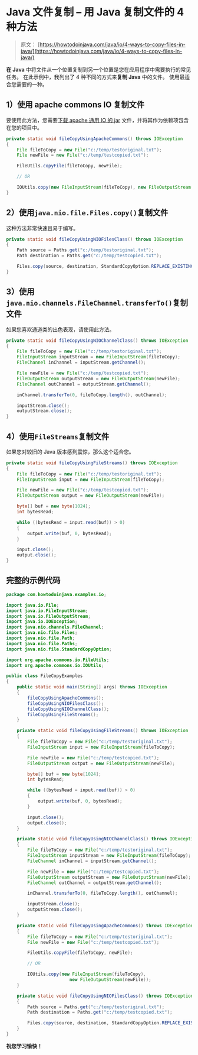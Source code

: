 # Java 文件复制 – 用 Java 复制文件的 4 种方法

> 原文： [https://howtodoinjava.com/java/io/4-ways-to-copy-files-in-java/](https://howtodoinjava.com/java/io/4-ways-to-copy-files-in-java/)

**在 Java** 中将文件从一个位置复制到另一个位置是您在应用程序中需要执行的常见任务。 在此示例中，我列出了 4 种不同的方式来**复制 Java** 中的文件。 使用最适合您需要的一种。

## 1）使用 apache commons IO 复制文件

要使用此方法，您需要[下载 apache 通用 IO 的 jar](https://commons.apache.org/proper/commons-io/download_io.cgi "download apache common io") 文件，并将其作为依赖项包含在您的项目中。

```java
private static void fileCopyUsingApacheCommons() throws IOException 
{
	File fileToCopy = new File("c:/temp/testoriginal.txt");
	File newFile = new File("c:/temp/testcopied.txt");

	FileUtils.copyFile(fileToCopy, newFile);

	// OR

	IOUtils.copy(new FileInputStream(fileToCopy), new FileOutputStream(newFile));
}

```

## 2）使用`java.nio.file.Files.copy()`复制文件

这种方法非常快速且易于编写。

```java
private static void fileCopyUsingNIOFilesClass() throws IOException 
{
	Path source = Paths.get("c:/temp/testoriginal.txt");
	Path destination = Paths.get("c:/temp/testcopied.txt");

	Files.copy(source, destination, StandardCopyOption.REPLACE_EXISTING);
}

```

## 3）使用`java.nio.channels.FileChannel.transferTo()`复制文件

如果您喜欢通道类的出色表现，请使用此方法。

```java
private static void fileCopyUsingNIOChannelClass() throws IOException 
{
	File fileToCopy = new File("c:/temp/testoriginal.txt");
	FileInputStream inputStream = new FileInputStream(fileToCopy);
	FileChannel inChannel = inputStream.getChannel();

	File newFile = new File("c:/temp/testcopied.txt");
	FileOutputStream outputStream = new FileOutputStream(newFile);
	FileChannel outChannel = outputStream.getChannel();

	inChannel.transferTo(0, fileToCopy.length(), outChannel);

	inputStream.close();
	outputStream.close();
}

```

## 4）使用`FileStreams`复制文件

如果您对较旧的 Java 版本感到震惊，那么这个适合您。

```java
private static void fileCopyUsingFileStreams() throws IOException
{
	File fileToCopy = new File("c:/temp/testoriginal.txt");
	FileInputStream input = new FileInputStream(fileToCopy);

	File newFile = new File("c:/temp/testcopied.txt");
	FileOutputStream output = new FileOutputStream(newFile);

	byte[] buf = new byte[1024];
	int bytesRead;

	while ((bytesRead = input.read(buf)) > 0) 
	{
		output.write(buf, 0, bytesRead);
	}

	input.close();
	output.close();
}

```

## 完整的示例代码

```java
package com.howtodoinjava.examples.io;

import java.io.File;
import java.io.FileInputStream;
import java.io.FileOutputStream;
import java.io.IOException;
import java.nio.channels.FileChannel;
import java.nio.file.Files;
import java.nio.file.Path;
import java.nio.file.Paths;
import java.nio.file.StandardCopyOption;

import org.apache.commons.io.FileUtils;
import org.apache.commons.io.IOUtils;

public class FileCopyExamples 
{
	public static void main(String[] args) throws IOException 
	{
		fileCopyUsingApacheCommons();
		fileCopyUsingNIOFilesClass();
		fileCopyUsingNIOChannelClass();
		fileCopyUsingFileStreams();
	}

	private static void fileCopyUsingFileStreams() throws IOException
	{
		File fileToCopy = new File("c:/temp/testoriginal.txt");
		FileInputStream input = new FileInputStream(fileToCopy);

		File newFile = new File("c:/temp/testcopied.txt");
		FileOutputStream output = new FileOutputStream(newFile);

		byte[] buf = new byte[1024];
		int bytesRead;

		while ((bytesRead = input.read(buf)) > 0) 
		{
			output.write(buf, 0, bytesRead);
		}

		input.close();
		output.close();
	}

	private static void fileCopyUsingNIOChannelClass() throws IOException 
	{
		File fileToCopy = new File("c:/temp/testoriginal.txt");
		FileInputStream inputStream = new FileInputStream(fileToCopy);
		FileChannel inChannel = inputStream.getChannel();

		File newFile = new File("c:/temp/testcopied.txt");
		FileOutputStream outputStream = new FileOutputStream(newFile);
		FileChannel outChannel = outputStream.getChannel();

		inChannel.transferTo(0, fileToCopy.length(), outChannel);

		inputStream.close();
		outputStream.close();
	}

	private static void fileCopyUsingApacheCommons() throws IOException 
	{
		File fileToCopy = new File("c:/temp/testoriginal.txt");
		File newFile = new File("c:/temp/testcopied.txt");

		FileUtils.copyFile(fileToCopy, newFile);

		// OR

		IOUtils.copy(new FileInputStream(fileToCopy), 
						new FileOutputStream(newFile));
	}

	private static void fileCopyUsingNIOFilesClass() throws IOException 
	{
		Path source = Paths.get("c:/temp/testoriginal.txt");
		Path destination = Paths.get("c:/temp/testcopied.txt");

		Files.copy(source, destination, StandardCopyOption.REPLACE_EXISTING);
	}
}

```

**祝您学习愉快！**